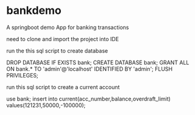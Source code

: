 # bankdemo
A springboot demo App for banking transactions

need to clone and import the project into IDE

run the this sql script to create database

DROP DATABASE IF EXISTS bank;
CREATE DATABASE bank;
GRANT ALL ON bank.* TO 'admin'@'localhost' IDENTIFIED BY 'admin';
FLUSH PRIVILEGES;


run this sql script to create a current account

use bank;
insert into current(acc_number,balance,overdraft_limit)
values(121231,50000,-100000);
